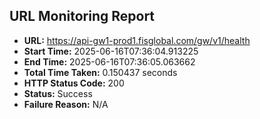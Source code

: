 ## URL Monitoring Report

- **URL:** https://api-gw1-prod1.fisglobal.com/gw/v1/health
- **Start Time:** 2025-06-16T07:36:04.913225
- **End Time:** 2025-06-16T07:36:05.063662
- **Total Time Taken:** 0.150437 seconds
- **HTTP Status Code:** 200
- **Status:** Success
- **Failure Reason:** N/A
